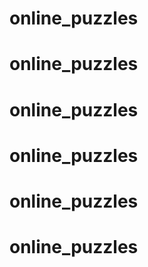# online_puzzles
# online_puzzles
# online_puzzles
# online_puzzles
# online_puzzles
# online_puzzles
